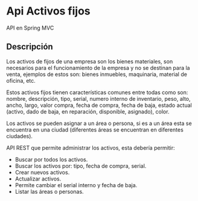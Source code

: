 # Api Activos fijos
API en Spring MVC

## Descripción
Los activos de fijos de una empresa son los bienes materiales, son necesarios para el funcionamiento 
de la empresa y no se destinan para la venta, ejemplos de estos son: bienes inmuebles, maquinaria, 
material de oficina, etc. 
 
Estos activos fijos tienen características comunes entre todas como son: nombre, descripción, tipo, 
serial, numero interno de inventario, peso, alto, ancho, largo, valor compra, fecha de compra, fecha 
de baja, estado actual (activo, dado de baja, en reparación, disponible, asignado), color. 
 
Los activos se pueden asignar a un área o persona, si es a un área esta se encuentra en una ciudad 
(diferentes áreas se encuentran en diferentes ciudades). 
 
API REST que permite administrar los activos, esta debería permitir: 
 
 - Buscar por todos los activos. 
 - Buscar los activos por: tipo, fecha de compra, serial. 
 - Crear nuevos activos. 
 - Actualizar activos. 
 - Permite cambiar el serial interno y fecha de baja. 
 - Listar las áreas o personas. 